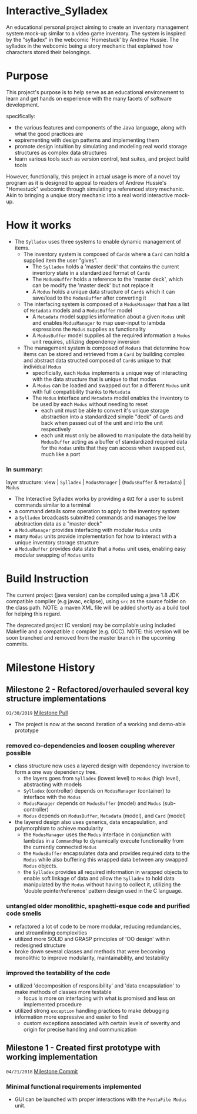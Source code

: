 # Interactive_Sylladex
An educational personal project aiming to create an inventory management system mock-up similar to a video game inventory. The system is inspired by the "sylladex" in the webcomic 'Homestuck' by Andrew Hussie. The sylladex in the webcomic being a story mechanic that explained how characters stored their belongings.

# Purpose
This project's purpose is to help serve as an educational environement to learn and get hands on experience with the many facets of software development.

specifically:
- the various features and components of the Java language, along with what the good practices are
- expirementing with design patterns and implementing them
- promote design intuition by simulating and modeling real world storage structures as complex data structures
- learn various tools such as version control, test suites, and project build tools

However, functionally, this project in actual usage is more of a novel toy program as it is designed to appeal to readers of Andrew Hussie's "Homestuck" webcomic through simulating a referenced story mechanic. Akin to bringing a unqiue story mechanic into a real world interactive mock-up.

# How it works
- The `Sylladex` uses three systems to enable dynamic management of items. 
  - The inventory system is composed of `Card`s where a `Card` can hold a supplied item the user "gives". 
    - The `Sylladex` holds a 'master deck' that contains the current inventory state in a standardized format of `Card`s
    - The `ModusBuffer` holds a reference to the 'master deck', which can be modify the 'master deck' but not replace it
    - A `Modus` holds a unique data structure of `Card`s which it can save/load to the `ModusBuffer` after converting it
  - The interfacing system is composed of a `ModusManager` that has a list of `Metadata` models and a `ModusBuffer` model
    - A `Metadata` model supplies information about a given `Modus` unit and enables `ModusManager` to map user-input to lambda expressions the `Modus` supplies as functionality
    - A `ModusBuffer` model supplies all the required information a `Modus` unit requires, utilizing dependency inversion
  - The management system is composed of `Modus`s that determine how items can be stored and retrieved from a `Card` by building complex and abstract data structed composed of `Card`s unique to that individual `Modus` 
    - specificially, each `Modus` implements a unique way of interacting with the data structure that is unique to that modus 
    - A `Modus` can be loaded and swapped out for a different `Modus` unit with full compatibility thanks to `Metadata`
    - The `Modus` interface and `Metadata` model enables the inventory to be used by each `Modus` without needing to reset
      - each unit must be able to convert it's unique storage abstraction into a standardized simple "deck" of `Card`s and back when passed out of the unit and into the unit respectively
      - each unit must only be allowed to manipulate the data held by `ModusBuffer` acting as a buffer of standardized required data for the `Modus` units that they can access when swapped out, much like a port

### In summary: 
layer structure: view | `Sylladex` | `ModusManager` | (`ModusBuffer` & `Metadata`) | `Modus` 
- The Interactive Sylladex works by providing a `GUI` for a user to submit commands similar to a terminal
- a command details some operation to apply to the inventory system
- a `Sylladex` broadcasts submitted commands and manages the low abstraction data as a "master deck"
- a `ModusManager` provides interfacing with modular `Modus` units
- many `Modus` units provide implementation for how to interact with a unique inventory storage structure 
- a `ModusBuffer` provides data state that a `Modus` unit uses, enabling easy modular swapping of `Modus` units

# Build Instruction
The current project (java version) can be compiled using a java 1.8 JDK compatible compiler (e.g javac, eclipse), using `src` as the source folder on the class path. NOTE: a maven XML file will be added shortly as a build tool for helping this regard.

The deprecated project (C version) may be compilable using included Makefile and a compatible c compiler (e.g. GCC). NOTE: this version will be soon branched and removed from the master branch in the upcoming commits.

# Milestone History
## Milestone 2 - Refactored/overhauled several key structure implementations 
`01/30/2019` [Milestone Pull](https://github.com/crimsonFig/Interactive_Sylladex/pull/1)
- The project is now at the second iteration of a working and demo-able prototype
### removed co-dependencies and loosen coupling wherever possible
- class structure now uses a layered design with dependency inversion to form a one way dependency tree. 
  - the layers goes from `Sylladex` (lowest level) to `Modus` (high level), abstracting with models
  - `Sylladex` (controller) depends on `ModusManager` (container) to interface with the `Modus`
  - `ModusManager` depends on `ModusBuffer` (model) and `Modus` (sub-controller)
  - `Modus` depends on `ModusBuffer`, `Metadata` (model), and `Card` (model)
- the layered design also uses generics, data encapsulation, and polymorphism to achieve modularity
  - the `ModusManager` uses the `Modus` interface in conjunction with lambdas in a `CommandMap` to dynamically execute functionality from the currently connected `Modus`
  - the `ModusBuffer` encapsulates data and provides required data to the `Modus` while also buffering this wrapped data between any swapped `Modus` objects.
  - the `Sylladex` provides all required information in wrapped objects to enable soft linkage of data and allow the `Sylladex` to hold data manipulated by the `Modus` without having to collect it, utilizing the 'double pointer/reference' pattern design used in the C language.
### untangled older monolithic, spaghetti-esque code and purified code smells
- refactored a lot of code to be more modular, reducing redundancies, and streamlining complexities
- utilized more SOLID and GRASP principles of 'OO design' within redesigned structure
- broke down several classes and methods that were becoming monolithic to improve modularity, maintainability, and testability
### improved the testability of the code
- utilized 'decomposition of responsibility' and 'data encapsulation' to make methods of classes more testable 
  - focus is more on interfacing with what is promised and less on implemented procedure
- utilized strong `exception` handling practices to make debugging information more expressive and easier to find
  - custom exceptions associated with certain levels of severity and origin for precise handling and communication
## Milestone 1 - Created first prototype with working implementation
`04/21/2018` [Milestone Commit](https://github.com/crimsonFig/Interactive_Sylladex/commit/f8b0dbb654ff14b16f220137340476e23c748782)
### Minimal functional requirements implemented
- GUI can be launched with proper interactions with the `PentaFile Modus` unit.
